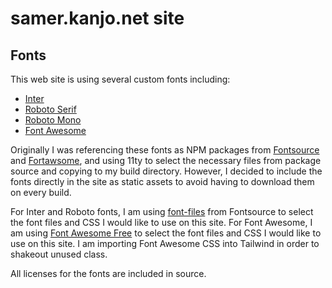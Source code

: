 # samer.kanjo.net site

## Fonts

This web site is using several custom fonts including:

- [Inter](https://github.com/rsms/inter)
- [Roboto Serif](https://github.com/googlefonts/roboto-serif)
- [Roboto Mono](https://github.com/googlefonts/RobotoMono)
- [Font Awesome](https://github.com/FortAwesome/Font-Awesome)

Originally I was referencing these fonts as NPM packages from [Fontsource](https://github.com/fontsource)
and [Fortawsome](https://github.com/FortAwesome), and using 11ty to select the necessary files from package source and
copying to my build directory. However, I decided to include the fonts directly in the site as static assets to avoid
having to download them on every build.

For Inter and Roboto fonts, I am using [font-files](https://github.com/fontsource/font-files) from Fontsource to select
the font files and CSS I would like to use on this site. For Font Awesome, I am
using [Font Awesome Free](https://github.com/FortAwesome/Font-Awesome/tree/6.x/js-packages/%40fortawesome/fontawesome-free)
to select the font files and CSS I would like to use on this site. I am importing Font Awesome CSS into Tailwind in
order to shakeout unused class.

All licenses for the fonts are included in source.

